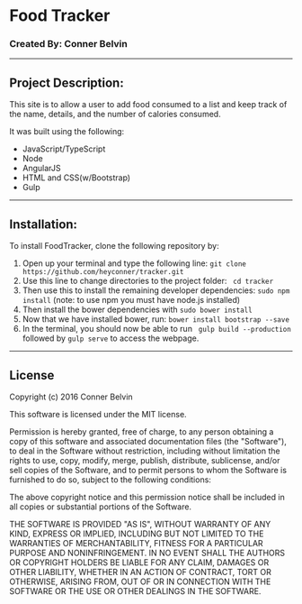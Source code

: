 # Food Tracker
### Created By: Conner Belvin
***
## Project Description:
This site is to allow a user to add food consumed to a list and keep track of the name, details, and the number of calories consumed.

It was built using the following:
* JavaScript/TypeScript
* Node
* AngularJS
* HTML and CSS(w/Bootstrap)
* Gulp

***
## Installation:
To install FoodTracker, clone the following repository by:
1. Open up your terminal and type the following line: `git clone https://github.com/heyconner/tracker.git`  
2. Use this line to change directories to the project folder: ` cd tracker`  
3. Then use this to install the remaining developer dependencies: `sudo npm install` (note: to use npm you must have node.js installed)  
4. Then install the bower dependencies with `sudo bower install`  
5. Now that we have installed bower, run: `bower install bootstrap --save`  
6. In the terminal, you should now be able to run ` gulp build --production` followed by `gulp serve` to access the webpage.  


***
## License
Copyright (c) 2016 Conner Belvin

This software is licensed under the MIT license.

Permission is hereby granted, free of charge, to any person obtaining a copy of this software and associated documentation files (the "Software"), to deal in the Software without restriction, including without limitation the rights to use, copy, modify, merge, publish, distribute, sublicense, and/or sell copies of the Software, and to permit persons to whom the Software is furnished to do so, subject to the following conditions:

The above copyright notice and this permission notice shall be included in all copies or substantial portions of the Software.

THE SOFTWARE IS PROVIDED "AS IS", WITHOUT WARRANTY OF ANY KIND, EXPRESS OR IMPLIED, INCLUDING BUT NOT LIMITED TO THE WARRANTIES OF MERCHANTABILITY, FITNESS FOR A PARTICULAR PURPOSE AND NONINFRINGEMENT. IN NO EVENT SHALL THE AUTHORS OR COPYRIGHT HOLDERS BE LIABLE FOR ANY CLAIM, DAMAGES OR OTHER LIABILITY, WHETHER IN AN ACTION OF CONTRACT, TORT OR OTHERWISE, ARISING FROM, OUT OF OR IN CONNECTION WITH THE SOFTWARE OR THE USE OR OTHER DEALINGS IN THE SOFTWARE.
